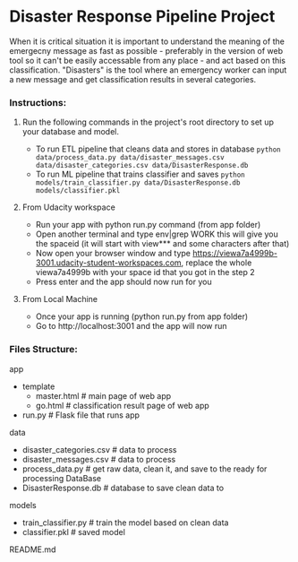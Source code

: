 # Disaster Response Pipeline Project

When it is critical situation it is important to understand the meaning of the emergecny message as fast as possible - preferably in the version of web tool so it can't be easily accessable from any place - and act based on this classification.
"Disasters" is the tool where an emergency worker can input a new message and get classification results in several categories. 

### Instructions:
1. Run the following commands in the project's root directory to set up your database and model.

    - To run ETL pipeline that cleans data and stores in database
        `python data/process_data.py data/disaster_messages.csv data/disaster_categories.csv data/DisasterResponse.db`
    - To run ML pipeline that trains classifier and saves
        `python models/train_classifier.py data/DisasterResponse.db models/classifier.pkl`

2. From Udacity workspace
	- Run your app with python run.py command (from app folder)
	- Open another terminal and type env|grep WORK this will give you the spaceid (it will start with view*** and some characters after that)
	- Now open your browser window and type https://viewa7a4999b-3001.udacity-student-workspaces.com, replace the whole viewa7a4999b with your space id that you got in the step 2
	- Press enter and the app should now run for you

2. From Local Machine
	- Once your app is running (python run.py from app folder)
	- Go to http://localhost:3001 and the app will now run

### Files Structure:
app
- template
	- master.html # main page of web app
	- go.html # classification result page of web app
- run.py # Flask file that runs app

data
- disaster_categories.csv # data to process
- disaster_messages.csv # data to process
- process_data.py # get raw data, clean it, and save to the ready for processing DataBase
- DisasterResponse.db # database to save clean data to

models
- train_classifier.py # train the model based on clean data
- classifier.pkl # saved model

README.md
